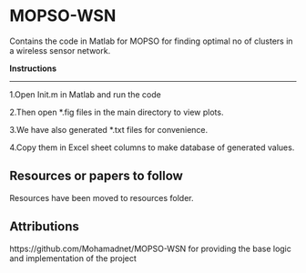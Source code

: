 # MOPSO-WSN
Contains the code in Matlab for MOPSO for finding optimal no of clusters in a wireless sensor network.

<b>Instructions</b>
<hr>

1.Open Init.m in Matlab and run the code

2.Then open *.fig files in the main directory to view plots.

3.We have also generated *.txt files for convenience.

4.Copy them in Excel sheet columns to make database of generated values.

<h2>Resources or papers to follow</h2>

Resources have been moved to resources folder.

<h2>Attributions</h2>
https://github.com/Mohamadnet/MOPSO-WSN  for providing the base logic and implementation of the project
